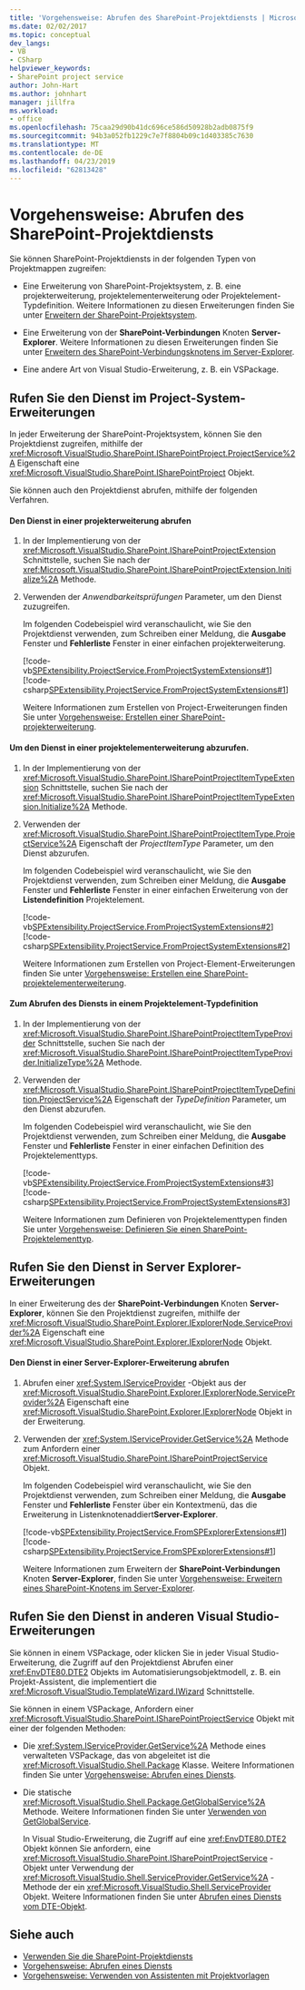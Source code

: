 ```yaml
---
title: 'Vorgehensweise: Abrufen des SharePoint-Projektdiensts | Microsoft-Dokumentation'
ms.date: 02/02/2017
ms.topic: conceptual
dev_langs:
- VB
- CSharp
helpviewer_keywords:
- SharePoint project service
author: John-Hart
ms.author: johnhart
manager: jillfra
ms.workload:
- office
ms.openlocfilehash: 75caa29d90b41dc696ce586d50928b2adb0875f9
ms.sourcegitcommit: 94b3a052fb1229c7e7f8804b09c1d403385c7630
ms.translationtype: MT
ms.contentlocale: de-DE
ms.lasthandoff: 04/23/2019
ms.locfileid: "62813428"
---
```

# <a name="how-to-retrieve-the-sharepoint-project-service"></a>Vorgehensweise: Abrufen des SharePoint-Projektdiensts
  Sie können SharePoint-Projektdiensts in der folgenden Typen von Projektmappen zugreifen:

- Eine Erweiterung von SharePoint-Projektsystem, z. B. eine projekterweiterung, projektelementerweiterung oder Projektelement-Typdefinition. Weitere Informationen zu diesen Erweiterungen finden Sie unter [Erweitern der SharePoint-Projektsystem](../sharepoint/extending-the-sharepoint-project-system.md).

- Eine Erweiterung von der **SharePoint-Verbindungen** Knoten **Server-Explorer**. Weitere Informationen zu diesen Erweiterungen finden Sie unter [Erweitern des SharePoint-Verbindungsknotens im Server-Explorer](../sharepoint/extending-the-sharepoint-connections-node-in-server-explorer.md).

- Eine andere Art von Visual Studio-Erweiterung, z. B. ein VSPackage.

## <a name="retrieve-the-service-in-project-system-extensions"></a>Rufen Sie den Dienst im Project-System-Erweiterungen
 In jeder Erweiterung der SharePoint-Projektsystem, können Sie den Projektdienst zugreifen, mithilfe der <xref:Microsoft.VisualStudio.SharePoint.ISharePointProject.ProjectService%2A> Eigenschaft eine <xref:Microsoft.VisualStudio.SharePoint.ISharePointProject> Objekt.

 Sie können auch den Projektdienst abrufen, mithilfe der folgenden Verfahren.

#### <a name="to-retrieve-the-service-in-a-project-extension"></a>Den Dienst in einer projekterweiterung abrufen

1. In der Implementierung von der <xref:Microsoft.VisualStudio.SharePoint.ISharePointProjectExtension> Schnittstelle, suchen Sie nach der <xref:Microsoft.VisualStudio.SharePoint.ISharePointProjectExtension.Initialize%2A> Methode.

2. Verwenden der *Anwendbarkeitsprüfungen* Parameter, um den Dienst zuzugreifen.

     Im folgenden Codebeispiel wird veranschaulicht, wie Sie den Projektdienst verwenden, zum Schreiben einer Meldung, die **Ausgabe** Fenster und **Fehlerliste** Fenster in einer einfachen projekterweiterung.

     [!code-vb[SPExtensibility.ProjectService.FromProjectSystemExtensions#1](../sharepoint/codesnippet/VisualBasic/spextensibility.projectservice.fromprojectsystemextensions.getprojectservice/extension/extension.vb#1)]
     [!code-csharp[SPExtensibility.ProjectService.FromProjectSystemExtensions#1](../sharepoint/codesnippet/CSharp/spextensibility.projectservice.fromprojectsystemextensions.getprojectservice/extension/extension.cs#1)]

     Weitere Informationen zum Erstellen von Project-Erweiterungen finden Sie unter [Vorgehensweise: Erstellen einer SharePoint-projekterweiterung](../sharepoint/how-to-create-a-sharepoint-project-extension.md).

#### <a name="to-retrieve-the-service-in-a-project-item-extension"></a>Um den Dienst in einer projektelementerweiterung abzurufen.

1. In der Implementierung von der <xref:Microsoft.VisualStudio.SharePoint.ISharePointProjectItemTypeExtension> Schnittstelle, suchen Sie nach der <xref:Microsoft.VisualStudio.SharePoint.ISharePointProjectItemTypeExtension.Initialize%2A> Methode.

2. Verwenden der <xref:Microsoft.VisualStudio.SharePoint.ISharePointProjectItemType.ProjectService%2A> Eigenschaft der *ProjectItemType* Parameter, um den Dienst abzurufen.

     Im folgenden Codebeispiel wird veranschaulicht, wie Sie den Projektdienst verwenden, zum Schreiben einer Meldung, die **Ausgabe** Fenster und **Fehlerliste** Fenster in einer einfachen Erweiterung von der **Listendefinition** Projektelement.

     [!code-vb[SPExtensibility.ProjectService.FromProjectSystemExtensions#2](../sharepoint/codesnippet/VisualBasic/spextensibility.projectservice.fromprojectsystemextensions.getprojectservice/extension/extension.vb#2)]
     [!code-csharp[SPExtensibility.ProjectService.FromProjectSystemExtensions#2](../sharepoint/codesnippet/CSharp/spextensibility.projectservice.fromprojectsystemextensions.getprojectservice/extension/extension.cs#2)]

     Weitere Informationen zum Erstellen von Project-Element-Erweiterungen finden Sie unter [Vorgehensweise: Erstellen eine SharePoint-projektelementerweiterung](../sharepoint/how-to-create-a-sharepoint-project-item-extension.md).

#### <a name="to-retrieve-the-service-in-a-project-item-type-definition"></a>Zum Abrufen des Diensts in einem Projektelement-Typdefinition

1. In der Implementierung von der <xref:Microsoft.VisualStudio.SharePoint.ISharePointProjectItemTypeProvider> Schnittstelle, suchen Sie nach der <xref:Microsoft.VisualStudio.SharePoint.ISharePointProjectItemTypeProvider.InitializeType%2A> Methode.

2. Verwenden der <xref:Microsoft.VisualStudio.SharePoint.ISharePointProjectItemTypeDefinition.ProjectService%2A> Eigenschaft der *TypeDefinition* Parameter, um den Dienst abzurufen.

     Im folgenden Codebeispiel wird veranschaulicht, wie Sie den Projektdienst verwenden, zum Schreiben einer Meldung, die **Ausgabe** Fenster und **Fehlerliste** Fenster in einer einfachen Definition des Projektelementtyps.

     [!code-vb[SPExtensibility.ProjectService.FromProjectSystemExtensions#3](../sharepoint/codesnippet/VisualBasic/spextensibility.projectservice.fromprojectsystemextensions.getprojectservice/extension/extension.vb#3)]
     [!code-csharp[SPExtensibility.ProjectService.FromProjectSystemExtensions#3](../sharepoint/codesnippet/CSharp/spextensibility.projectservice.fromprojectsystemextensions.getprojectservice/extension/extension.cs#3)]

     Weitere Informationen zum Definieren von Projektelementtypen finden Sie unter [Vorgehensweise: Definieren Sie einen SharePoint-Projektelementtyp](../sharepoint/how-to-define-a-sharepoint-project-item-type.md).

## <a name="retrieve-the-service-in-server-explorer-extensions"></a>Rufen Sie den Dienst in Server Explorer-Erweiterungen
 In einer Erweiterung des der **SharePoint-Verbindungen** Knoten **Server-Explorer**, können Sie den Projektdienst zugreifen, mithilfe der <xref:Microsoft.VisualStudio.SharePoint.Explorer.IExplorerNode.ServiceProvider%2A> Eigenschaft eine <xref:Microsoft.VisualStudio.SharePoint.Explorer.IExplorerNode> Objekt.

#### <a name="to-retrieve-the-service-in-a-server-explorer-extension"></a>Den Dienst in einer Server-Explorer-Erweiterung abrufen

1. Abrufen einer <xref:System.IServiceProvider> -Objekt aus der <xref:Microsoft.VisualStudio.SharePoint.Explorer.IExplorerNode.ServiceProvider%2A> Eigenschaft eine <xref:Microsoft.VisualStudio.SharePoint.Explorer.IExplorerNode> Objekt in der Erweiterung.

2. Verwenden der <xref:System.IServiceProvider.GetService%2A> Methode zum Anfordern einer <xref:Microsoft.VisualStudio.SharePoint.ISharePointProjectService> Objekt.

     Im folgenden Codebeispiel wird veranschaulicht, wie Sie den Projektdienst verwenden, zum Schreiben einer Meldung, die **Ausgabe** Fenster und **Fehlerliste** Fenster über ein Kontextmenü, das die Erweiterung in Listenknotenaddiert**Server-Explorer**.

     [!code-vb[SPExtensibility.ProjectService.FromSPExplorerExtensions#1](../sharepoint/codesnippet/VisualBasic/spextensibility.projectservice.fromspexplorerextensions.getprojectservice/extension/extension.vb#1)]
     [!code-csharp[SPExtensibility.ProjectService.FromSPExplorerExtensions#1](../sharepoint/codesnippet/CSharp/spextensibility.projectservice.fromspexplorerextensions.getprojectservice/extension/extension.cs#1)]

     Weitere Informationen zum Erweitern der **SharePoint-Verbindungen** Knoten **Server-Explorer**, finden Sie unter [Vorgehensweise: Erweitern eines SharePoint-Knotens im Server-Explorer](../sharepoint/how-to-extend-a-sharepoint-node-in-server-explorer.md).

## <a name="retrieve-the-service-in-other-visual-studio-extensions"></a>Rufen Sie den Dienst in anderen Visual Studio-Erweiterungen
 Sie können in einem VSPackage, oder klicken Sie in jeder Visual Studio-Erweiterung, die Zugriff auf den Projektdienst Abrufen einer <xref:EnvDTE80.DTE2> Objekts im Automatisierungsobjektmodell, z. B. ein Projekt-Assistent, die implementiert die <xref:Microsoft.VisualStudio.TemplateWizard.IWizard> Schnittstelle.

 Sie können in einem VSPackage, Anfordern einer <xref:Microsoft.VisualStudio.SharePoint.ISharePointProjectService> Objekt mit einer der folgenden Methoden:

- Die <xref:System.IServiceProvider.GetService%2A> Methode eines verwalteten VSPackage, das von abgeleitet ist die <xref:Microsoft.VisualStudio.Shell.Package> Klasse. Weitere Informationen finden Sie unter [Vorgehensweise: Abrufen eines Diensts](../extensibility/how-to-get-a-service.md).

- Die statische <xref:Microsoft.VisualStudio.Shell.Package.GetGlobalService%2A> Methode. Weitere Informationen finden Sie unter [Verwenden von GetGlobalService](../extensibility/internals/service-essentials.md#how-to-use-getglobalservice).

  In Visual Studio-Erweiterung, die Zugriff auf eine <xref:EnvDTE80.DTE2> Objekt können Sie anfordern, eine <xref:Microsoft.VisualStudio.SharePoint.ISharePointProjectService> -Objekt unter Verwendung der <xref:Microsoft.VisualStudio.Shell.ServiceProvider.GetService%2A> -Methode der ein <xref:Microsoft.VisualStudio.Shell.ServiceProvider> Objekt. Weitere Informationen finden Sie unter [Abrufen eines Diensts vom DTE-Objekt](../extensibility/how-to-get-a-service.md#getting-a-service-from-the-dte-object).

## <a name="see-also"></a>Siehe auch
- [Verwenden Sie die SharePoint-Projektdiensts](../sharepoint/using-the-sharepoint-project-service.md)
- [Vorgehensweise: Abrufen eines Diensts](../extensibility/how-to-get-a-service.md)
- [Vorgehensweise: Verwenden von Assistenten mit Projektvorlagen](../extensibility/how-to-use-wizards-with-project-templates.md)
